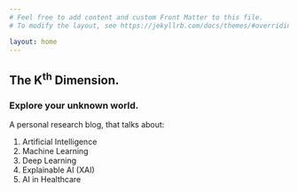 ```yaml
---
# Feel free to add content and custom Front Matter to this file.
# To modify the layout, see https://jekyllrb.com/docs/themes/#overriding-theme-defaults

layout: home
---
```

## The K<sup>th</sup> Dimension.

### Explore your unknown world.

A personal research blog, that talks about:
1. Artificial Intelligence
2. Machine Learning
3. Deep Learning
4. Explainable AI (XAI)
5. AI in Healthcare